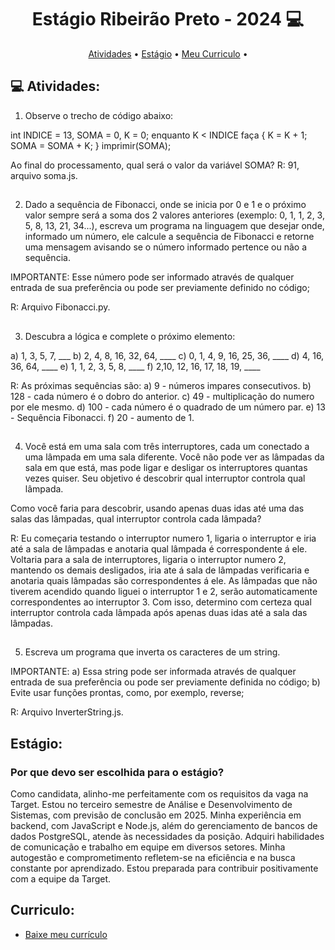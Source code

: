 <h1 align="center"> 
	Estágio Ribeirão Preto - 2024 💻
</h1>

<p align="center">
 <a href="#-Atividades">Atividades</a> •
 <a href="#-Estágio">Estágio</a> • 
  <a href="#-Curriculo">Meu Curriculo</a> • 
</p>

## 💻 Atividades:

1) Observe o trecho de código abaixo:

int INDICE = 13, SOMA = 0, K = 0;
enquanto K < INDICE faça
{
K = K + 1;
SOMA = SOMA + K;
}
imprimir(SOMA);

Ao final do processamento, qual será o valor da variável SOMA?
 R: 91, arquivo soma.js.

##

2) Dado a sequência de Fibonacci, onde se inicia por 0 e 1 e o próximo valor sempre será a soma dos 2 valores anteriores (exemplo: 0, 1, 1, 2, 3, 5, 8, 13, 21, 34...), escreva um programa na linguagem que desejar onde, informado um número, ele calcule a sequência de Fibonacci e retorne uma mensagem avisando se o número informado pertence ou não a sequência.

IMPORTANTE:
Esse número pode ser informado através de qualquer entrada de sua preferência ou pode ser previamente definido no código;

R: Arquivo Fibonacci.py.

##

3) Descubra a lógica e complete o próximo elemento:

a) 1, 3, 5, 7, ___
b) 2, 4, 8, 16, 32, 64, ____
c) 0, 1, 4, 9, 16, 25, 36, ____
d) 4, 16, 36, 64, ____
e) 1, 1, 2, 3, 5, 8, ____
f) 2,10, 12, 16, 17, 18, 19, ____

R: As próximas sequências são:
a) 9 - números impares consecutivos.
b) 128 - cada número é o dobro do anterior.
c) 49 - multiplicação do numero por ele mesmo.
d) 100 -  cada número é o quadrado de um número par.
e) 13 - Sequência Fibonacci.
f) 20 - aumento de 1.

##

4) Você está em uma sala com três interruptores, cada um conectado a uma lâmpada em uma sala diferente. Você não pode ver as lâmpadas da sala em que está, mas pode ligar e desligar os interruptores quantas vezes quiser. Seu objetivo é descobrir qual interruptor controla qual lâmpada.

Como você faria para descobrir, usando apenas duas idas até uma das salas das lâmpadas, qual interruptor controla cada lâmpada?

R: Eu começaria testando o interruptor numero 1, ligaria o interruptor e iria até a sala de lâmpadas e anotaria qual lâmpada é correspondente á ele.
Voltaria para a sala de interruptores, ligaria o interruptor numero 2, mantendo os demais desligados, iria ate á sala de lâmpadas verificaria e anotaria quais lâmpadas são correspondentes á ele. As lâmpadas que não tiverem acendido quando liguei o interruptor 1 e 2, serão automaticamente correspondentes ao interruptor 3. Com isso, determino com certeza qual interruptor controla cada lâmpada após apenas duas idas até a sala das lâmpadas.

##

5) Escreva um programa que inverta os caracteres de um string.

IMPORTANTE:
a) Essa string pode ser informada através de qualquer entrada de sua preferência ou pode ser previamente definida no código;
b) Evite usar funções prontas, como, por exemplo, reverse;

R: Arquivo InverterString.js.

##

## Estágio:

### Por que devo ser escolhida para o estágio?
Como candidata, alinho-me perfeitamente com os requisitos da vaga na Target. Estou no terceiro semestre de Análise e Desenvolvimento de Sistemas, com previsão de conclusão em 2025. Minha experiência em backend, com JavaScript e Node.js, além do gerenciamento de bancos de dados PostgreSQL, atende às necessidades da posição. Adquiri habilidades de comunicação e trabalho em equipe em diversos setores. Minha autogestão e comprometimento refletem-se na eficiência e na busca constante por aprendizado. Estou preparada para contribuir positivamente com a equipe da Target.


## Curriculo:

- [Baixe meu currículo](curriculo.pdf/Curriculo.pdf)
